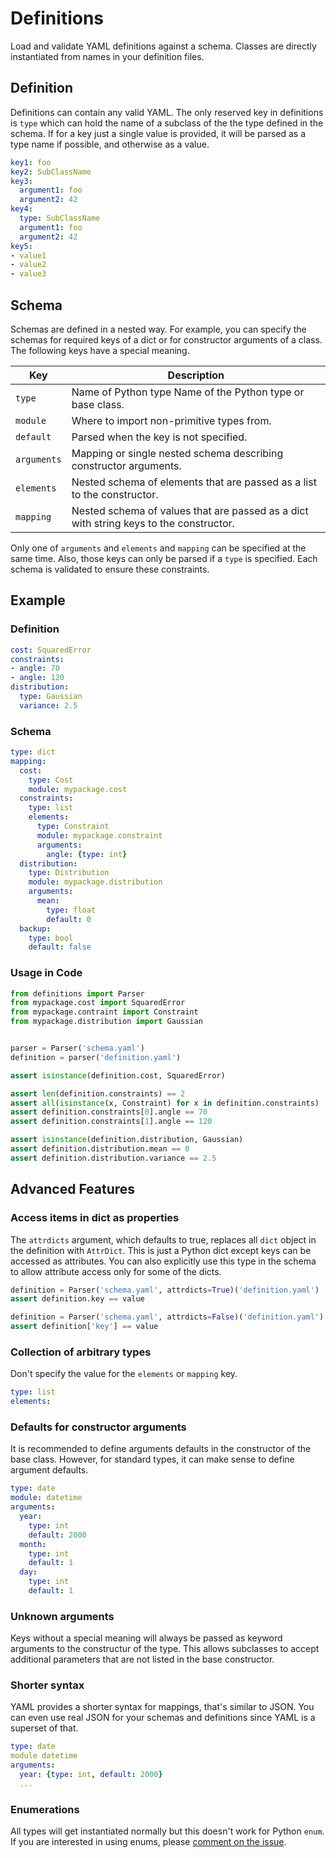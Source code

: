 Definitions
===========

Load and validate YAML definitions against a schema. Classes are
directly instantiated from names in your definition files.

Definition
----------

Definitions can contain any valid YAML. The only reserved key in definitions is
`type` which can hold the name of a subclass of the the type defined in the
schema. If for a key just a single value is provided, it will be parsed as a
type name if possible, and otherwise as a value.

```yaml
key1: foo
key2: SubClassName
key3:
  argument1: foo
  argument2: 42
key4:
  type: SubClassName
  argument1: foo
  argument2: 42
key5:
- value1
- value2
- value3
```

Schema
------

Schemas are defined in a nested way. For example, you can specify the schemas
for required keys of a dict or for constructor arguments of a class. The
following keys have a special meaning.

| Key | Description |
| --- | ----------- |
| `type` | Name of Python type Name of the Python type or base class. |
| `module` | Where to import non-primitive types from. |
| `default` | Parsed when the key is not specified. |
| `arguments` | Mapping or single nested schema describing constructor arguments. |
| `elements` | Nested schema of elements that are passed as a list to the constructor. |
| `mapping` | Nested schema of values that are passed as a dict with string keys to the constructor. |

Only one of `arguments` and `elements` and `mapping` can be specified at the
same time. Also, those keys can only be parsed if a `type` is specified. Each
schema is validated to ensure these constraints.

Example
-------

### Definition

```yaml
cost: SquaredError
constraints:
- angle: 70
- angle: 120
distribution:
  type: Gaussian
  variance: 2.5
```

### Schema

```yaml
type: dict
mapping:
  cost:
    type: Cost
    module: mypackage.cost
  constraints:
    type: list
    elements:
      type: Constraint
      module: mypackage.constraint
      arguments:
        angle: {type: int}
  distribution:
    type: Distribution
    module: mypackage.distribution
    arguments:
      mean:
        type: float
        default: 0
  backup:
    type: bool
    default: false
```

### Usage in Code

```python
from definitions import Parser
from mypackage.cost import SquaredError
from mypackage.contraint import Constraint
from mypackage.distribution import Gaussian


parser = Parser('schema.yaml')
definition = parser('definition.yaml')

assert isinstance(definition.cost, SquaredError)

assert len(definition.constraints) == 2
assert all(isinstance(x, Constraint) for x in definition.constraints)
assert definition.constraints[0].angle == 70
assert definition.constraints[1].angle == 120

assert isinstance(definition.distribution, Gaussian)
assert definition.distribution.mean == 0
assert definition.distribution.variance == 2.5
```

Advanced Features
-----------------

### Access items in dict as properties

The `attrdicts` argument, which defaults to true, replaces all `dict` object in
the definition with `AttrDict`. This is just a Python dict except keys can be
accessed as attributes. You can also explicitly use this type in the schema to
allow attribute access only for some of the dicts.

```python
definition = Parser('schema.yaml', attrdicts=True)('definition.yaml')
assert definition.key == value

definition = Parser('schema.yaml', attrdicts=False)('definition.yaml')
assert definition['key'] == value
```

### Collection of arbitrary types

Don't specify the value for the `elements` or `mapping` key.

```yaml
type: list
elements:
```

### Defaults for constructor arguments

It is recommended to define arguments defaults in the constructor of the base
class. However, for standard types, it can make sense to define argument
defaults.

```yaml
type: date
module: datetime
arguments:
  year:
    type: int
    default: 2000
  month:
    type: int
    default: 1
  day:
    type: int
    default: 1
```

### Unknown arguments

Keys without a special meaning will always be passed as keyword arguments to
the constructur of the type. This allows subclasses to accept additional
parameters that are not listed in the base constructor.

### Shorter syntax

YAML provides a shorter syntax for mappings, that's similar to JSON. You can
even use real JSON for your schemas and definitions since YAML is a superset of
that.

```yaml
type: date
module datetime
arguments:
  year: {type: int, default: 2000}
  ...
```

### Enumerations

All types will get instantiated normally but this doesn't work for Python
`enum`. If you are interested in using enums, please [comment on the issue][1].

[1]: https://github.com/danijar/definitions/issues/6
